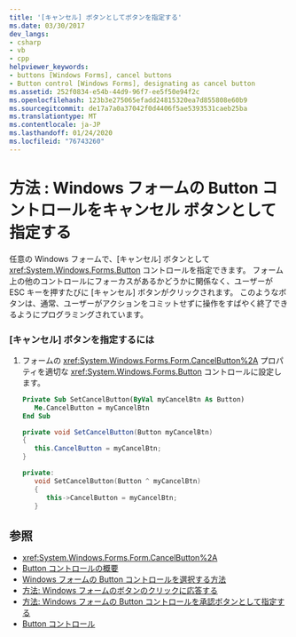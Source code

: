 ```yaml
---
title: '[キャンセル] ボタンとしてボタンを指定する'
ms.date: 03/30/2017
dev_langs:
- csharp
- vb
- cpp
helpviewer_keywords:
- buttons [Windows Forms], cancel buttons
- Button control [Windows Forms], designating as cancel button
ms.assetid: 252f0834-e54b-44d9-96f7-ee5f50e94f2c
ms.openlocfilehash: 123b3e275065efadd24815320ea7d855808e60b9
ms.sourcegitcommit: de17a7a0a37042f0d4406f5ae5393531caeb25ba
ms.translationtype: MT
ms.contentlocale: ja-JP
ms.lasthandoff: 01/24/2020
ms.locfileid: "76743260"
---
```

# <a name="how-to-designate-a-windows-forms-button-as-the-cancel-button"></a>方法 : Windows フォームの Button コントロールをキャンセル ボタンとして指定する
任意の Windows フォームで、[キャンセル] ボタンとして <xref:System.Windows.Forms.Button> コントロールを指定できます。 フォーム上の他のコントロールにフォーカスがあるかどうかに関係なく、ユーザーが ESC キーを押すたびに [キャンセル] ボタンがクリックされます。 このようなボタンは、通常、ユーザーがアクションをコミットせずに操作をすばやく終了できるようにプログラミングされています。  
  
### <a name="to-designate-the-cancel-button"></a>[キャンセル] ボタンを指定するには  
  
1. フォームの <xref:System.Windows.Forms.Form.CancelButton%2A> プロパティを適切な <xref:System.Windows.Forms.Button> コントロールに設定します。  
  
    ```vb  
    Private Sub SetCancelButton(ByVal myCancelBtn As Button)  
       Me.CancelButton = myCancelBtn  
    End Sub  
    ```  
  
    ```csharp  
    private void SetCancelButton(Button myCancelBtn)  
    {  
       this.CancelButton = myCancelBtn;  
    }  
    ```  
  
    ```cpp  
    private:  
       void SetCancelButton(Button ^ myCancelBtn)  
       {  
          this->CancelButton = myCancelBtn;  
       }  
    ```  
  
## <a name="see-also"></a>参照

- <xref:System.Windows.Forms.Form.CancelButton%2A>
- [Button コントロールの概要](button-control-overview-windows-forms.md)
- [Windows フォームの Button コントロールを選択する方法](ways-to-select-a-windows-forms-button-control.md)
- [方法: Windows フォームのボタンのクリックに応答する](how-to-respond-to-windows-forms-button-clicks.md)
- [方法: Windows フォームの Button コントロールを承認ボタンとして指定する](how-to-designate-a-windows-forms-button-as-the-accept-button.md)
- [Button コントロール](button-control-windows-forms.md)
